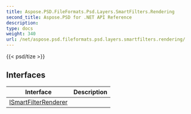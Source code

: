 ```yaml
---
title: Aspose.PSD.FileFormats.Psd.Layers.SmartFilters.Rendering
second_title: Aspose.PSD for .NET API Reference
description: 
type: docs
weight: 340
url: /net/aspose.psd.fileformats.psd.layers.smartfilters.rendering/
---
```

{{< psd/tize >}}


## Interfaces

| Interface | Description |
| --- | --- |
| [ISmartFilterRenderer](./ismartfilterrenderer/) |  |


